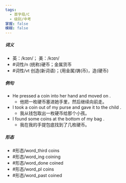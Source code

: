 ```yaml
---
tags:
  - 首字母/C
  - 级别/中考
掌握: false
模糊: false
---
```

##### 词义
- 英：/kɔɪn/； 美：/kɔɪn/
- #词性/n  (统称)硬币；金属货币
- #词性/vt  创造(新词语)；(用金属)铸(币)，造(硬币)
##### 例句
- He pressed a coin into her hand and moved on .
	- 他把一枚硬币塞进她手里，然后继续向前走。
- I took a coin out of my purse and gave it to the child .
	- 我从钱包取出一枚硬币给那个小孩。
- I found some coins at the bottom of my bag .
	- 我在我的手提包底找到了几枚硬币。
##### 形态
- #形态/word_third coins
- #形态/word_ing coining
- #形态/word_done coined
- #形态/word_pl coins
- #形态/word_past coined
